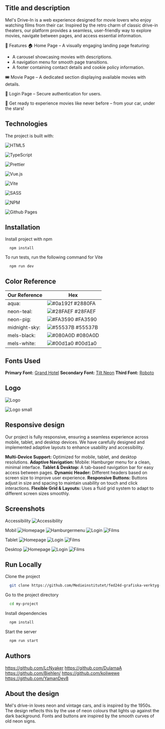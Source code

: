 ## Title and description

Mel's Drive-In is a web experience designed for movie lovers who enjoy watching films from their car. Inspired by the retro charm of classic drive-in theaters, our platform provides a seamless, user-friendly way to explore movies, navigate between pages, and access essential information.

🚗 Features
🏠 Home Page – A visually engaging landing page featuring:

- A carousel showcasing movies with descriptions.
- A navigation menu for smooth page transitions.
- A footer containing contact details and cookie policy information.

🎟️ Movie Page – A dedicated section displaying available movies with details.

🔐 Login Page – Secure authentication for users.

🎥 Get ready to experience movies like never before – from your car, under the stars!

## Technologies

The project is built with:

![HTML5](https://img.shields.io/badge/html5-%23E34F26.svg?style=for-the-badge&logo=html5&logoColor=white)

![TypeScript](https://img.shields.io/badge/typescript-%23007ACC.svg?style=for-the-badge&logo=typescript&logoColor=white)

![Prettier](https://img.shields.io/badge/prettier-%23F7B93E.svg?style=for-the-badge&logo=prettier&logoColor=black)

![Vue.js](https://img.shields.io/badge/vuejs-%2335495e.svg?style=for-the-badge&logo=vuedotjs&logoColor=%234FC08D)

![Vite](https://img.shields.io/badge/vite-%23646CFF.svg?style=for-the-badge&logo=vite&logoColor=white)

![SASS](https://img.shields.io/badge/SASS-hotpink.svg?style=for-the-badge&logo=SASS&logoColor=white)

![NPM](https://img.shields.io/badge/NPM-%23CB3837.svg?style=for-the-badge&logo=npm&logoColor=white)

![Github Pages](https://img.shields.io/badge/github%20pages-121013?style=for-the-badge&logo=github&logoColor=white)

## Installation

Install project with npm

```
  npm install
```

To run tests, run the following command for Vite

```
  npm run dev
```

## Color Reference

| Our Reference         | Hex                                                              |
|--------------|------------------------------------------------------------------|
| aqua: | ![#0a192f](https://dummyimage.com/200x100/2880FA/2880FA) #2880FA |
| neon-teal: | ![#28FAEF](https://dummyimage.com/200x100/28FAEF/28FAEF) #28FAEF |
| neon-pig: | ![#FA3590](https://dummyimage.com/200x100/FA3590/FA3590) #FA3590 |
| midnight-sky: | ![#55537B](https://dummyimage.com/200x100/55537B/55537B) #55537B |
| mels-black: | ![#080A0D](https://dummyimage.com/200x100/080A0D/080A0D) #080A0D |
| mels-white: | ![#00d1a0](https://dummyimage.com/200x100/FCFCFF/FCFCFF) #00d1a0 |

## Fonts Used

**Primary Font:** [Grand Hotel](https://fonts.google.com/specimen/Grand+Hotel?query=grand+hotel)
**Secondary Font:** [Tilt Neon](https://fonts.google.com/specimen/Tilt+Neon)
**Third Font:** [Roboto](https://fonts.google.com/specimen/Roboto)

## Logo

![Logo](src/assets/Logo%20big.svg)

![Logo small](src/assets/Logo-small.svg)

## Responsive design

Our project is fully responsive, ensuring a seamless experience across mobile, tablet, and desktop devices. We have carefully designed and implemented adaptive layouts to enhance usability and accessibility.

**Multi-Device Support:**
Optimized for mobile, tablet, and desktop resolutions.
**Adaptive Navigation:**
Mobile: Hamburger menu for a clean, minimal interface.
**Tablet & Desktop:**
A tab-based navigation bar for easy access between pages.
**Dynamic Header:**
Different headers based on screen size to improve user experience.
**Responsive Buttons:**
Buttons adjust in size and spacing to maintain usability on touch and click interactions.
**Flexible Grid & Layouts:**
Uses a fluid grid system to adapt to different screen sizes smoothly.

## Screenshots

Accessibility
![Accessibility](src/assets/screenshots/Accessibility.jpg)

Mobil
![Homepage](src/assets/screenshots/Screenshot-Homepage-mobil.png)
![Hamburgermenu](src/assets/screenshots/Screenshot-Hamburgermenu.png)
![Login](src/assets/screenshots/Screenshot-Login-mobil.png)
![Films](src/assets/screenshots/Screenshots-Films-mobil.png)

Tablet
![Homepage](src/assets/screenshots/Screenshot-Homepage-tablet.png)
![Login](src/assets/screenshots/Screenshot-Login-tablet.png)
![Films](src/assets/screenshots/Screenshot-Films-Tablet.png)

Desktop
![Homepage](src/assets/screenshots/Screenshot-Homepage-desktop.png)
![Login](src/assets/screenshots/Screenshot-Login-desktop.png)
![Films](src/assets/screenshots/Screenshot-Films-desktop.png)

## Run Locally

Clone the project

```bash
  git clone https://github.com/Medieinstitutet/fed24d-grafiska-verktyg-kattalemurerna/tree/main
```

Go to the project directory

```bash
  cd my-project
```

Install dependencies

```bash
  npm install
```

Start the server

```bash
  npm run start
```

## Authors

https://github.com/LcNyaker
https://github.com/DulamaA
https://github.com/Biehlen/
https://github.com/koliwewe
https://github.com/YamanDev8

## About the design

Mel's drive-in loves neon and vintage cars, and is inspired by the 1950s. The design reflects this by the use of neon colours that lights up against the dark background. Fonts and buttons are inspired by the smooth curves of old neon signs.
